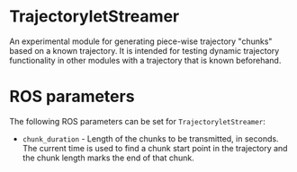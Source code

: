 # TrajectoryletStreamer
An experimental module for generating piece-wise trajectory "chunks" based on a known trajectory. It is intended for testing dynamic trajectory functionality in other modules with a trajectory that is known beforehand.

# ROS parameters
The following ROS parameters can be set for `TrajectoryletStreamer`:

- `chunk_duration` - Length of the chunks to be transmitted, in seconds. The current time is used to find a chunk start point in the trajectory and the chunk length marks the end of that chunk.
